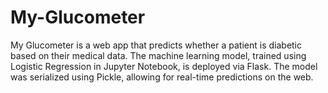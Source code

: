 # My-Glucometer
My Glucometer is a web app that predicts whether a patient is diabetic based on their medical data. The machine learning model, trained using Logistic Regression in Jupyter Notebook, is deployed via Flask. The model was serialized using Pickle, allowing for real-time predictions on the web.

